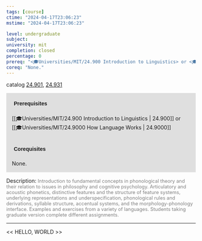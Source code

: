 ```yaml
---
tags: [course]
ctime: "2024-04-17T23:06:23"
mstime: "2024-04-17T23:06:23"

level: undergraduate
subject: 
university: mit
completion: closed
percentage: 0
prereq: "<🎓Universities/MIT/24.900 Introduction to Linguistics> or <🎓Universities/MIT/24.9000 How Language Works>"
coreq: "None."
---
```


catalog [24.901](http://student.mit.edu/catalog/m24b.html#24.901), [24.931](http://student.mit.edu/catalog/m24b.html#24.931)

<span style="display: block; padding: 15px; background-color: rgb(100, 100, 100, 0.2);"><font id="m_prereq2787_0" style="display: block; font-family: Arial, sans-serif; font-weight: bold; padding: 5px">Prerequisites</font><br><span id="prereq2787_0">[[🎓Universities/MIT/24.900 Introduction to Linguistics | 24.900]] or [[🎓Universities/MIT/24.9000 How Language Works | 24.9000]]</span></span>
<span style="display: block; padding: 15px; background-color: rgb(100, 100, 100, 0.2);"><font id="m_coreq2787_0" style="display: block; font-family: Arial, sans-serif; font-weight: bold; padding: 5px">Corequisites</font><br><span id="coreq2787_0">None.</span></span>

<font style="">Description:</font>
<font style="color: grey; font-size: 0.8rem;">Introduction to fundamental concepts in phonological theory and their relation to issues in philosophy and cognitive psychology. Articulatory and acoustic phonetics, distinctive features and the structure of feature systems, underlying representations and underspecification, phonological rules and derivations, syllable structure, accentual systems, and the morphology-phonology interface. Examples and exercises from a variety of languages. Students taking graduate version complete different assignments.</font>



---

<< HELLO, WORLD >>
